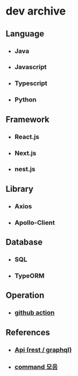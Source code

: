 # dev archive

## Language
- ### Java
- ### Javascript
- ### Typescript
- ### Python
  
## Framework
- ### React.js
- ### Next.js
- ### nest.js
  
## Library
- ### Axios
- ### Apollo-Client


## Database
- ### SQL
- ### TypeORM
  
## Operation
- ### [github action](./operation/githubAction.md)
  
## References
- ### [Api (rest / graphql)](./references/api.md)
- ### [command 모음](./references/command%20%EB%AA%A8%EC%9D%8C.md)